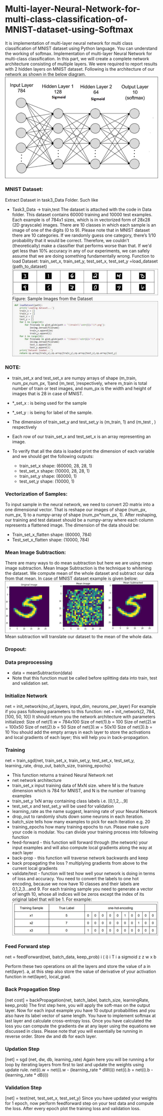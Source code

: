 # Multi-layer-Neural-Network-for-multi-class-classification-of-MNIST-dataset-using-Softmax
It is implementation of multi-layer neural network for multi class classification of MNIST dataset using Python language. You can understand the working of softmax. 
Implementation of multi-layer Neural Network for multi-class classification.
In this part, we will create a complete network architecture consisting of multiple layers. We were required to report results with 2 hidden layers on MNIST dataset. Following is the architecture of our network as shown in the below diagram.
![](Images/1.JPG)
### MNIST Dataset:
Extract Dataset in task3_Data Folder. Such like
- Task3_Data -> train,test
The dataset is attached with the code in Data folder. This dataset contains 60000 training and 10000 test examples. Each example is of 784x1 sizes, which is in vectorized form of 28x28 (2D grayscale) images. There are 10 classes in which each sample is an image of one of the digits (0 to 9). Please note that in MNIST dataset there are 10 categories. If we randomly guess one category, there’s 1/10 probability that it would be correct. Therefore, we couldn't (theoretically) make a classifier that performs worse than that. If we'd get less than 10% accuracy in any of our experiments, we can safely assume that we are doing something fundamentally wrong.
Function to load Dataset:
train_set_x, train_set_y, test_set_x, test_set_y =load_dataset (path_to_dataset)
![](Images/2.JPG)
Figure: Sample Images from the Dataset
![](Images/3.JPG)
### NOTE:
  - train_set_x and test_set_x are numpy arrays of shape (m_train, num_px,num_px, 1)and (m_test, )respectively, where m_train is total number of train or test images, and num_px is the width and height of images that is 28 in case of MNIST.
  - *_set_x : is being used for the sample
  - *_set_y : is being for label of the sample.
  - The dimension of train_set_y and test_set_y is (m_train, 1) and (m_test , ) respectively
  - Each row of our train_set_x and test_set_x is an array representing an image.
  
- To verify that all the data is loaded print the dimension of each variable and we should get the following outputs:
  - train_set_x shape: (60000, 28, 28, 1)
  - test_set_x shape: (10000, 28, 28, 1)
  - train_set_y shape: (60000, 1)
  - test_set_y shape: (10000, 1)
### Vectorization of Samples:
To input sample in the neural network, we need to convert 2D matrix into a one dimensional vector. That is reshape our images of shape (num_px, num_px, 1) to a numpy-array of shape (num_px*num_px, 1). After reshaping, our training and test dataset should be a numpy-array where each column represents a flattened image. The dimension of the data should be:
  - Train_set_x_flatten shape: (60000, 784)
  - Test_set_x_flatten shape: (10000, 784)

### Mean Image Subtraction:
There are many ways to do mean subtraction but here we are using mean image subtraction. Mean Image Subtraction is the technique to whitening the dataset. We compute mean of the whole dataset and subtract our data from that mean. In case of MNIST dataset example is given below:
![](Images/4.JPG)
Mean subtraction will translate our dataset to the mean of the whole data.
### Dropout:
### Data preprocessing
  - data = meanSubtraction(data)
  - Note that this function must be called before splitting data into train, test and validation set.
### Initialize Network
net = init_network(no_of_layers, input_dim, neurons_per_layer)
For example if you pass following parameters to this function:
net = init_network(2, 784, [100, 50, 10])
It should return you the network architecture with parameters initialized:
Size of net(1).w = 784x100
Size of net(1).b = 100
Size of net(2).w = 100x50
Size of net(2).b = 50
Size of net(3).w = 50x10
Size of net(3).b = 10
You should add the empty arrays in each layer to store the activations and local gradients of each layer; this will help you in back-propagation.
### Training
net = train_sgd(net, train_set_x, train_set_y, test_set_x,
test_set_y, learning_rate, drop_out, batch_size, training_epochs)
  - This function returns a trained Neural Network net
  - net network architecture
  - train_set_x input training data of MxN size. where M is the feature dimension which is 784 for MNIST, and N is the number of training examples
  - train_set_y 1xN array containing class labels i.e. [0,1,2,..,9]
  - test_set_x and test_set_y will be used for validation
  - learning_rate as the name suggest, learning rate of your Neural Network
  - drop_out to randomly shuts down some neurons in each iteration.
  - batch_size tells how many examples to pick for each iteration e.g. 20
  - training_epochs how many training epochs to run.
Please make sure your code is modular. You can divide your training process into following function
  - feed-forward - this function will forward through (the network) your input examples
and will also compute local gradients along the way at each layer
  - back-prop - this function will traverse network backwards and keep
  - back propagating the loss ? multiplying gradients from above to the current local gradients
  - validate/test - function will test how well your network is doing in terms of loss and accuracy.
You need to convert the labels to one hot encoding, because we now have 10 classes and their labels are 0,1,2,3...and 9. For each training sample you need to generate a vector of length 10, whose all indices will be zeros except the index of its original label that will be 1.
For example:
![](Images/5.JPG)
### Feed Forward step
net = feedForward(net, batch_data, keep_prob)
i ( i)
i T i
a sigmoid z
z w x b

Perform these two operations on all the layers and store the value of a in net(layer). a, at this step also store the value of derivative of your activation function in net(layer), local_grad. 
### Back Propagation Step
[net cost] = backPropagation(net, batch_label, batch_size,
learningRate, keep_prob)
The first step here, you will apply the soft-max on the output layer. Now for each input example you have 10 output probabilities and you also have its label vector of same length.
You have to implement softmax at last layer and calculate cross-entropy loss.
Once you have calculated the loss you can compute the gradients dw at any layer using the equations we discussed in class. Please note that you will essentially be running in reverse order. Store dw and db for each layer.
### Updation Step
[net] = sgd (net, dw, db, learning_rate)
Again here you will be running a for loop by iterating layers from first to last and update the weights using update rule.
net(i).w = net(i).w - (learning_rate * dW(i))
net(i).b = net(i).b - (learning_rate * dB(i))
### Validation Step
[net] = test(net, test_set_x, test_set_y)
Since you have updated your weights for 1 epoch, now perform feedforward step on your test data and compute the loss. After every epoch plot the training loss and validation loss.

